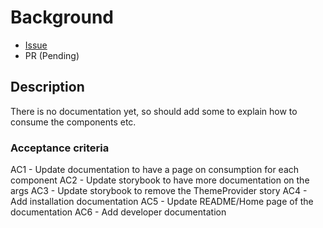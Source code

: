 # Background

- [Issue](https://github.com/Evanlab02/react-components/issues/2)
- PR (Pending)

## Description

There is no documentation yet, so should add some to explain how to consume the components etc.

### Acceptance criteria

AC1 - Update documentation to have a page on consumption for each component
AC2 - Update storybook to have more documentation on the args
AC3 - Update storybook to remove the ThemeProvider story
AC4 - Add installation documentation
AC5 - Update README/Home page of the documentation
AC6 - Add developer documentation